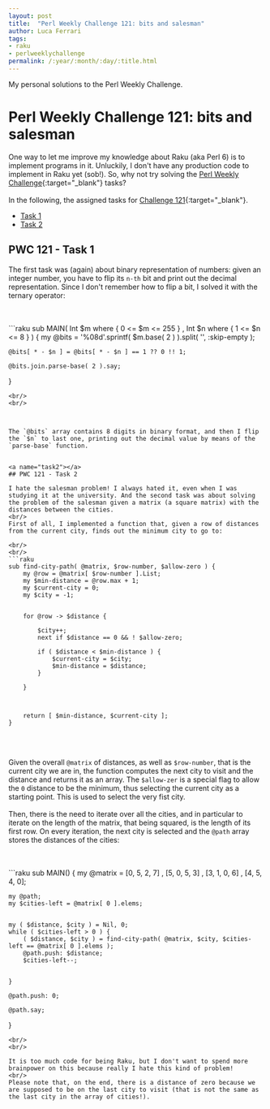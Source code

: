 ```yaml
---
layout: post
title:  "Perl Weekly Challenge 121: bits and salesman"
author: Luca Ferrari
tags:
- raku
- perlweeklychallenge
permalink: /:year/:month/:day/:title.html
---
```

My personal solutions to the Perl Weekly Challenge.

# Perl Weekly Challenge 121: bits and salesman

One way to let me improve my knowledge about Raku (aka Perl 6) is to implement programs in it.
Unluckily, I don't have any production code to implement in Raku yet (sob!).
So, why not try solving the [Perl Weekly Challenge](https://perlweeklychallenge.org/){:target="_blank"} tasks?
<br/>
<br/>
In the following, the assigned tasks for [Challenge 121](https://perlweeklychallenge.org/blog/perl-weekly-challenge-121/){:target="_blank"}.
<br/>
- [Task 1](#task1)
- [Task 2](#task2)



<a name="task1"></a>
## PWC 121 - Task 1

The first task was (again) about binary representation of numbers: given an integer number, you have to flip its `n-th` bit and print out the decimal representation. Since I don't remember how to flip a bit, I solved it with the ternary operator:

<br/>
<br/>
```raku
sub MAIN( Int $m where { 0 <= $m <= 255 }
          , Int $n where { 1 <= $n <= 8 } ) {
    my @bits = '%08d'.sprintf( $m.base( 2 ) ).split( '', :skip-empty );

    @bits[ * - $n ] = @bits[ * - $n ] == 1 ?? 0 !! 1;

    @bits.join.parse-base( 2 ).say;
}
```
<br/>
<br/>



The `@bits` array contains 8 digits in binary format, and then I flip the `$n` to last one, printing out the decimal value by means of the `parse-base` function.


<a name="task2"></a>
## PWC 121 - Task 2

I hate the salesman problem! I always hated it, even when I was studying it at the university. And the second task was about solving the problem of the salesman given a matrix (a square matrix) with the distances between the cities.
<br/>
First of all, I implemented a function that, given a row of distances from the current city, finds out the minimum city to go to:

<br/>
<br/>
```raku
sub find-city-path( @matrix, $row-number, $allow-zero ) {
    my @row = @matrix[ $row-number ].List;
    my $min-distance = @row.max + 1;
    my $current-city = 0;
    my $city = -1;


    for @row -> $distance {

        $city++;
        next if $distance == 0 && ! $allow-zero;

        if ( $distance < $min-distance ) {
            $current-city = $city;
            $min-distance = $distance;
        }

    }



    return [ $min-distance, $current-city ];
}

```
<br/>
<br/>

Given the overall `@matrix` of distances, as well as `$row-number`, that is the current city we are in, the function computes the next city to visit and the distance and returns it as an array. The `$allow-zer` is a special flag to allow the `0` distance to be the minimum, thus selecting the current city as a starting point. This is used to select the very fist city.
<br/>
<br/>
Then, there is the need to iterate over all the cities, and in particular to iterate on the length of the matrix, that being squared, is the length of its first row. On every iteration, the next city is selected and the `@path` array stores the distances of the cities:

<br>
<br>
```raku
sub MAIN() {
    my @matrix = [0, 5, 2, 7]
        , [5, 0, 5, 3]
        , [3, 1, 0, 6]
        , [4, 5, 4, 0];

    my @path;
    my $cities-left = @matrix[ 0 ].elems;


    my ( $distance, $city ) = Nil, 0;
    while ( $cities-left > 0 ) {
        ( $distance, $city ) = find-city-path( @matrix, $city, $cities-left == @matrix[ 0 ].elems );
        @path.push: $distance;
        $cities-left--;


    }

    @path.push: 0;

    @path.say;
}

```
<br/>
<br/>

It is too much code for being Raku, but I don't want to spend more brainpower on this because really I hate this kind of problem!
<br/>
Please note that, on the end, there is a distance of zero because we are supposed to be on the last city to visit (that is not the same as the last city in the array of cities!).
